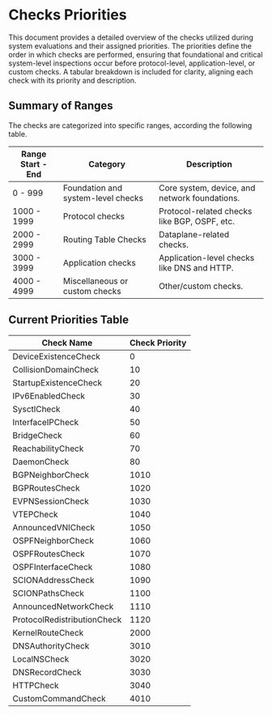 # Checks Priorities

This document provides a detailed overview of the checks utilized during system evaluations and their assigned
priorities. The priorities define the order in which checks are performed, ensuring that foundational and critical
system-level inspections occur before protocol-level, application-level, or custom checks. A tabular breakdown is
included for clarity, aligning each check with its priority and description.

## Summary of Ranges

The checks are categorized into specific ranges, according the following table.

| **Range Start - End** | **Category**                       | **Description**                               |
|-----------------------|------------------------------------|-----------------------------------------------|
| 0 - 999               | Foundation and system-level checks | Core system, device, and network foundations. |
| 1000 - 1999           | Protocol checks                    | Protocol-related checks like BGP, OSPF, etc.  |
| 2000 - 2999           | Routing Table Checks               | Dataplane-related checks.                     |
| 3000 - 3999           | Application checks                 | Application-level checks like DNS and HTTP.   |
| 4000 - 4999           | Miscellaneous or custom checks     | Other/custom checks.                          |

## Current Priorities Table

| Check Name                  | Check Priority |
|-----------------------------|----------------|
| DeviceExistenceCheck        | 0              |  # Foundation and system-level checks
| CollisionDomainCheck        | 10             |  
| StartupExistenceCheck       | 20             |  
| IPv6EnabledCheck            | 30             |  
| SysctlCheck                 | 40             |  
| InterfaceIPCheck            | 50             |  
| BridgeCheck                 | 60             |  
| ReachabilityCheck           | 70             |  
| DaemonCheck                 | 80             |  
| BGPNeighborCheck            | 1010           |  # Protocol Checks
| BGPRoutesCheck              | 1020           |  
| EVPNSessionCheck            | 1030           |  
| VTEPCheck                   | 1040           |  
| AnnouncedVNICheck           | 1050           |  
| OSPFNeighborCheck           | 1060           |  
| OSPFRoutesCheck             | 1070           |  
| OSPFInterfaceCheck          | 1080           |  
| SCIONAddressCheck           | 1090           |  
| SCIONPathsCheck             | 1100           |  
| AnnouncedNetworkCheck       | 1110           |  
| ProtocolRedistributionCheck | 1120           |  
| KernelRouteCheck            | 2000           |  # Routing Table Checks
| DNSAuthorityCheck           | 3010           |  # Application Checks
| LocalNSCheck                | 3020           |  
| DNSRecordCheck              | 3030           |  
| HTTPCheck                   | 3040           |  
| CustomCommandCheck          | 4010           |  # Miscellaneous/Custom Checks